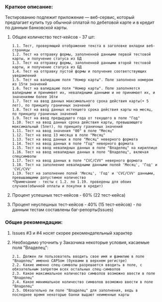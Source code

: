 ### Краткое описание:
Тестированию подлежит приложение — веб-сервис, который предлагает купить тур обычной оплатой по дебетовой карте 
и в кредит по данным банковской карты.

 1. Общее количество тест-кейсов - 37 шт:

        1.1. Тест, проверяющий отображение текста в заголовке вкладки веб-страницы
        1.2. Тест на отправку формы, заполненной данными первой тестовой карты, и получение статуса из БД
        1.3. Тест на отправку формы, заполненной данными второй тестовой карты, и получение статуса из БД
        1.4. Тест на отправку пустой формы и получение соответствующих уведомлений
        1.5. Тест на валидацию поля "Номер карты". Поле заполнено номером из 15ти значений
        1.6. Тест на валидацию поля "Номер карты". Поле заполняется валидными и принимвет их, невалидными данными и не принимает их, и значениями более 16ти
        1.7. Тест на ввод данных максимального срока действия карты(+ 5 лет), по принципу граничных значений
        1.8. Тест на ввод данных истекшего срока действия карты на месяц, по принципу граничных значений
        1.9. Тест на ввод предыдущего года от текущего в поле "Год"
        1.10. Тест на ввод данных срока действия карты, превышающего максимальный (5лет), по принципу граничных значений
        1.11. Тест на ввод значения "00" в поле "Месяц"
        1.12. Тест на ввод 13 месяца в поле "Месяц"
        1.13. Тест на ввод данных в поле "Месяц" неверного формата
        1.14. Тест на ввод данных в поле "Год" неверного формата
        1.15. Тест на ввод невалидных данных в поле "Владелец" на кириллице
        1.16. Тест на ввод невалидных данных в поле "Владелец", включая спецсимволы
        1.17. Тест на ввод данных в поле "CVC/CVV" неверного формата
        1.18. Тест на заполнение невалидными данными полей 'Месяц', 'Год' и 'CVC/CVV'
        1.19. Тест на заполнение полей 'Месяц', 'Год' и 'CVC/CVV' данными, превышающими допустимое количество
        *Примечание - тесты с 1.2. по 1.19. проведены для обоих случаев(обычной оплаты и покупки в кредит)

 1. Процент успешных тест-кейсов - 60% (22 тест-кейса)
 1. Процент неуспешных тест-кейсов - 40% (15 тест-кейсов) - по данным тестам составлены баг-репорты(Issues)

### Общие рекомендации:
 1. Issues #3 и #4 носят скорее рекомендательный характер
 1. Необходимо уточнить у Заказчика некоторые условия, касаемые поля "Владелец":

        2.1. Должен ли пользователь вводить свое имя и фамилию в поле "Владелец" именно CAPSом (буквами в верхнем регистре)
        2.2. Какие именно спец-символы разрешается вводить в поле, с обязательным запретом всех остальных спец-символов
        2.3. Какое максимальное количество символов возможно ввести в поле "Владелец"
        2.4. Какое минимальное количество символов возможно ввести в поле "Владелец"
        2.5. Обязательно ли поле "Владелец" для заполнения, ведь в последнее время некоторые банки выдают неименные карты